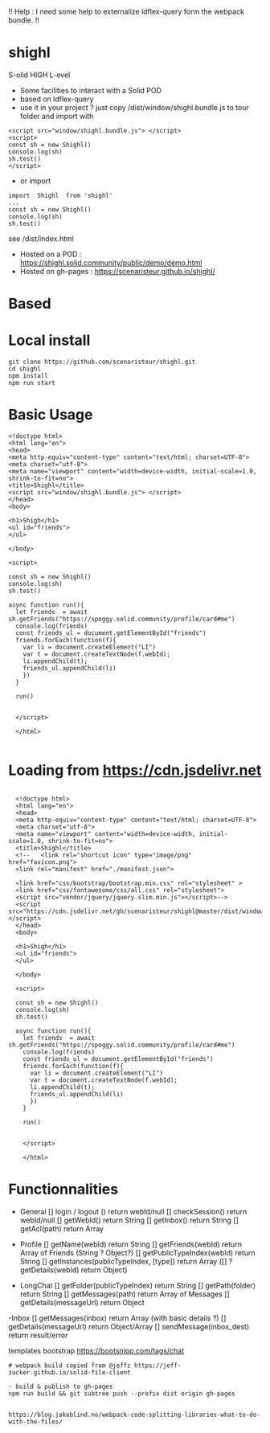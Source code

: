 !! Help : I need some help to externalize ldflex-query form the webpack bundle. !!

# shighl
S-olid HIGH L-evel

- Some facilities to interact with a Solid POD
- based on ldflex-query
- use it in your project ? just copy  /dist/window/shighl.bundle.js to tour folder and import with
```
<script src="window/shighl.bundle.js"> </script>
<script>
const sh = new Shighl()
console.log(sh)
sh.test()
</script>
```
- or import
```
import  Shighl  from 'shighl'
...
const sh = new Shighl()
console.log(sh)
sh.test()
```

see /dist/index.html

- Hosted on a POD : https://shighl.solid.community/public/demo/demo.html
- Hosted on gh-pages : https://scenaristeur.github.io/shighl/

# Based



# Local install

```
git clone https://github.com/scenaristeur/shighl.git
cd shighl
npm install
npm run start

```
# Basic Usage

```
<!doctype html>
<html lang="en">
<head>
<meta http-equiv="content-type" content="text/html; charset=UTF-8">
<meta charset="utf-8">
<meta name="viewport" content="width=device-width, initial-scale=1.0, shrink-to-fit=no">
<title>Shighl</title>
<script src="window/shighl.bundle.js"> </script>
</head>
<body>

<h1>Shigh</h1>
<ul id="friends">
</ul>

</body>

<script>

const sh = new Shighl()
console.log(sh)
sh.test()

async function run(){
  let friends  = await sh.getFriends("https://spoggy.solid.community/profile/card#me")
  console.log(friends)
  const friends_ul = document.getElementById("friends")
  friends.forEach(function(f){
    var li = document.createElement("LI")
    var t = document.createTextNode(f.webId);
    li.appendChild(t);
    friends_ul.appendChild(li)
    })
  }

  run()


  </script>

  </html>


```




# Loading from https://cdn.jsdelivr.net

```

  <!doctype html>
  <html lang="en">
  <head>
  <meta http-equiv="content-type" content="text/html; charset=UTF-8">
  <meta charset="utf-8">
  <meta name="viewport" content="width=device-width, initial-scale=1.0, shrink-to-fit=no">
  <title>Shighl</title>
  <!--   <link rel="shortcut icon" type="image/png" href="favicon.png">
  <link rel="manifest" href="./manifest.json">

  <link href="css/bootstrap/bootstrap.min.css" rel="stylesheet" >
  <link href="css/fontawesome/css/all.css" rel="stylesheet">
  <script src="vendor/jquery/jquery.slim.min.js"></script>-->
  <script src="https://cdn.jsdelivr.net/gh/scenaristeur/shighl@master/dist/window/shighl.bundle.js"> </script>
  </head>
  <body>

  <h1>Shigh</h1>
  <ul id="friends">
  </ul>

  </body>

  <script>

  const sh = new Shighl()
  console.log(sh)
  sh.test()

  async function run(){
    let friends  = await sh.getFriends("https://spoggy.solid.community/profile/card#me")
    console.log(friends)
    const friends_ul = document.getElementById("friends")
    friends.forEach(function(f){
      var li = document.createElement("LI")
      var t = document.createTextNode(f.webId);
      li.appendChild(t);
      friends_ul.appendChild(li)
      })
    }

    run()


    </script>

    </html>

```


# Functionnalities
- General
[] login / logout () return webId/null
[] checkSession() return webId/null
[] getWebId() return String
[] getInbox() return String
[] getAcl(path) return Array

- Profile
[] getName(webId) return String
[] getFriends(webId) return Array of Friends (String ? Object?)
[] getPublicTypeIndex(webId) return String
[] getInstances(publicTypeIndex, [type]) return Array
([] ? getDetails(webId) return Object)

- LongChat
[] getFolder(publicTypeIndex) return String
[] getPath(folder) return String
[] getMessages(path) return Array of Messages
[] getDetails(messageUrl) return Object

-Inbox
[] getMessages(inbox) return Array (with basic details ?)
[] getDetails(messageUrl) return Object/Array
[] sendMessage(inbox_dest) return result/error


templates bootstrap https://bootsnipp.com/tags/chat

    # webpack build copied from @jeffz https://jeff-zucker.github.io/solid-file-client

    - build & publish to gh-pages
    npm run build && git subtree push --prefix dist origin gh-pages


    https://blog.jakoblind.no/webpack-code-splitting-libraries-what-to-do-with-the-files/

